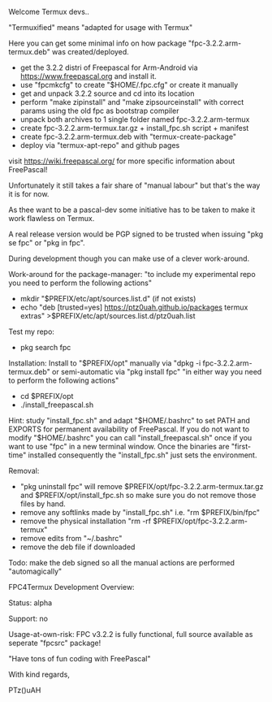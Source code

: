 Welcome Termux devs..

"Termuxified" means "adapted for usage with Termux"

Here you can get some minimal info on how package "fpc-3.2.2.arm-termux.deb" was created/deployed.
- get the 3.2.2 distri of Freepascal for Arm-Android via https://www.freepascal.org and install it.
- use "fpcmkcfg" to create "$HOME/.fpc.cfg" or create it manually
- get and unpack 3.2.2 source and cd into its location
- perform "make zipinstall" and "make zipsourceinstall" with correct params using the old fpc as bootstrap compiler
- unpack both archives to 1 single folder named fpc-3.2.2.arm-termux
- create fpc-3.2.2.arm-termux.tar.gz + install_fpc.sh script + manifest
- create fpc-3.2.2.arm-termux.deb with "termux-create-package"
- deploy via "termux-apt-repo" and github pages

visit https://wiki.freepascal.org/ for more specific information about FreePascal!

Unfortunately it still takes a fair share of "manual labour" but that's the way it is for now. 

As thee want to be a pascal-dev some initiative has to be taken to make it work flawless on Termux.

A real release version would be PGP signed to be trusted when issuing "pkg se fpc" or "pkg in fpc". 

During development though you can make use of a clever work-around.

Work-around for the package-manager:
"to include my experimental repo you need to perform the following actions"
- mkdir "$PREFIX/etc/apt/sources.list.d" (if not exists)
- echo  "deb [trusted=yes] https://ptz0uah.github.io/packages termux extras" >$PREFIX/etc/apt/sources.list.d/ptz0uah.list

Test my repo:
- pkg search fpc

Installation:
Install to "$PREFIX/opt" manually via "dpkg -i fpc-3.2.2.arm-termux.deb" or semi-automatic via "pkg install fpc"
"in either way you need to perform the following actions"
- cd $PREFIX/opt
- ./install_freepascal.sh
  
Hint: study "install_fpc.sh" and adapt "$HOME/.bashrc" to set PATH and EXPORTS for permanent availability of FreePascal.
If you do not want to modify "$HOME/.bashrc" you can call "install_freepascal.sh" once if you want to use "fpc" in a new terminal window.
Once the binaries are "first-time" installed consequently the "install_fpc.sh" just sets the environment.

Removal:
- "pkg uninstall fpc" will remove $PREFIX/opt/fpc-3.2.2.arm-termux.tar.gz and $PREFIX/opt/install_fpc.sh so make sure you do not remove those files by hand.
- remove any softlinks made by "install_fpc.sh" i.e. "rm $PREFIX/bin/fpc"
- remove the physical installation "rm -rf $PREFIX/opt/fpc-3.2.2.arm-termux"
- remove edits from "~/.bashrc"
- remove the deb file if downloaded
 
Todo: make the deb signed so all the manual actions are performed "automagically"

FPC4Termux Development Overview:

Status: alpha

Support: no

Usage-at-own-risk: FPC v3.2.2 is fully functional, full source available as seperate "fpcsrc" package! 

"Have tons of fun coding with FreePascal"

With kind regards,

PTz()uAH
